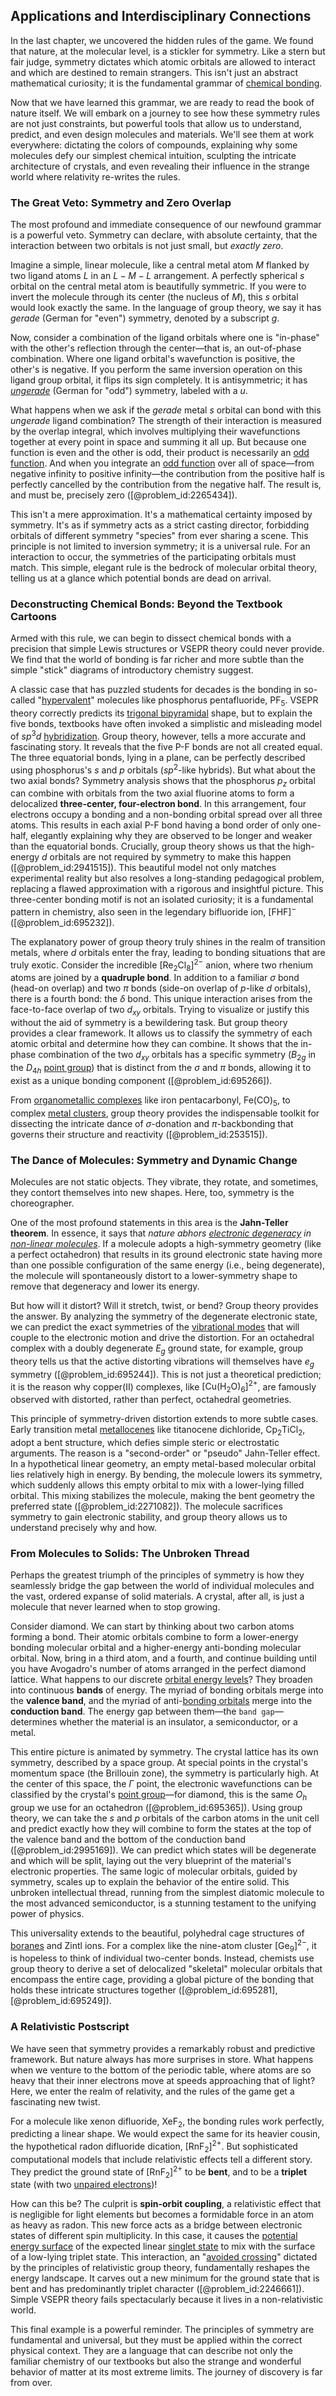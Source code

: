 ## Applications and Interdisciplinary Connections

In the last chapter, we uncovered the hidden rules of the game. We found that nature, at the molecular level, is a stickler for symmetry. Like a stern but fair judge, symmetry dictates which atomic orbitals are allowed to interact and which are destined to remain strangers. This isn't just an abstract mathematical curiosity; it is the fundamental grammar of [chemical bonding](@article_id:137722).

Now that we have learned this grammar, we are ready to read the book of nature itself. We will embark on a journey to see how these symmetry rules are not just constraints, but powerful tools that allow us to understand, predict, and even design molecules and materials. We'll see them at work everywhere: dictating the colors of compounds, explaining why some molecules defy our simplest chemical intuition, sculpting the intricate architecture of crystals, and even revealing their influence in the strange world where relativity re-writes the rules.

### The Great Veto: Symmetry and Zero Overlap

The most profound and immediate consequence of our newfound grammar is a powerful veto. Symmetry can declare, with absolute certainty, that the interaction between two orbitals is not just small, but *exactly zero*.

Imagine a simple, linear molecule, like a central metal atom $M$ flanked by two ligand atoms $L$ in an $L-M-L$ arrangement. A perfectly spherical $s$ orbital on the central metal atom is beautifully symmetric. If you were to invert the molecule through its center (the nucleus of $M$), this $s$ orbital would look exactly the same. In the language of group theory, we say it has *gerade* (German for "even") symmetry, denoted by a subscript $g$.

Now, consider a combination of the ligand orbitals where one is "in-phase" with the other's reflection through the center—that is, an out-of-phase combination. Where one ligand orbital's wavefunction is positive, the other's is negative. If you perform the same inversion operation on this ligand group orbital, it flips its sign completely. It is antisymmetric; it has *[ungerade](@article_id:147471)* (German for "odd") symmetry, labeled with a $u$.

What happens when we ask if the *gerade* metal $s$ orbital can bond with this *ungerade* ligand combination? The strength of their interaction is measured by the overlap integral, which involves multiplying their wavefunctions together at every point in space and summing it all up. But because one function is even and the other is odd, their product is necessarily an [odd function](@article_id:175446). And when you integrate an [odd function](@article_id:175446) over all of space—from negative infinity to positive infinity—the contribution from the positive half is perfectly cancelled by the contribution from the negative half. The result is, and must be, precisely zero ([@problem_id:2265434]).

This isn't a mere approximation. It's a mathematical certainty imposed by symmetry. It's as if symmetry acts as a strict casting director, forbidding orbitals of different symmetry "species" from ever sharing a scene. This principle is not limited to inversion symmetry; it is a universal rule. For an interaction to occur, the symmetries of the participating orbitals must match. This simple, elegant rule is the bedrock of molecular orbital theory, telling us at a glance which potential bonds are dead on arrival.

### Deconstructing Chemical Bonds: Beyond the Textbook Cartoons

Armed with this rule, we can begin to dissect chemical bonds with a precision that simple Lewis structures or VSEPR theory could never provide. We find that the world of bonding is far richer and more subtle than the simple "stick" diagrams of introductory chemistry suggest.

A classic case that has puzzled students for decades is the bonding in so-called "[hypervalent](@article_id:187729)" molecules like phosphorus pentafluoride, $\text{PF}_5$. VSEPR theory correctly predicts its [trigonal bipyramidal](@article_id:140722) shape, but to explain the five bonds, textbooks have often invoked a simplistic and misleading model of $sp^3d$ [hybridization](@article_id:144586). Group theory, however, tells a more accurate and fascinating story. It reveals that the five P-F bonds are not all created equal. The three equatorial bonds, lying in a plane, can be perfectly described using phosphorus's $s$ and $p$ orbitals ($sp^2$-like hybrids). But what about the two axial bonds? Symmetry analysis shows that the phosphorus $p_z$ orbital can combine with orbitals from the two axial fluorine atoms to form a delocalized **three-center, four-electron bond**. In this arrangement, four electrons occupy a bonding and a non-bonding orbital spread over all three atoms. This results in each axial P-F bond having a bond order of only one-half, elegantly explaining why they are observed to be longer and weaker than the equatorial bonds. Crucially, group theory shows us that the high-energy $d$ orbitals are not required by symmetry to make this happen ([@problem_id:2941515]). This beautiful model not only matches experimental reality but also resolves a long-standing pedagogical problem, replacing a flawed approximation with a rigorous and insightful picture. This three-center bonding motif is not an isolated curiosity; it is a fundamental pattern in chemistry, also seen in the legendary bifluoride ion, $[\text{FHF}]^-$ ([@problem_id:695232]).

The explanatory power of group theory truly shines in the realm of transition metals, where $d$ orbitals enter the fray, leading to bonding situations that are truly exotic. Consider the incredible $[\text{Re}_2\text{Cl}_8]^{2-}$ anion, where two rhenium atoms are joined by a **quadruple bond**. In addition to a familiar $\sigma$ bond (head-on overlap) and two $\pi$ bonds (side-on overlap of $p$-like $d$ orbitals), there is a fourth bond: the $\delta$ bond. This unique interaction arises from the face-to-face overlap of two $d_{xy}$ orbitals. Trying to visualize or justify this without the aid of symmetry is a bewildering task. But group theory provides a clear framework. It allows us to classify the symmetry of each atomic orbital and determine how they can combine. It shows that the in-phase combination of the two $d_{xy}$ orbitals has a specific symmetry ($B_{2g}$ in the $D_{4h}$ [point group](@article_id:144508)) that is distinct from the $\sigma$ and $\pi$ bonds, allowing it to exist as a unique bonding component ([@problem_id:695266]).

From [organometallic complexes](@article_id:151439) like iron pentacarbonyl, $\text{Fe(CO)}_5$, to complex [metal clusters](@article_id:156061), group theory provides the indispensable toolkit for dissecting the intricate dance of $\sigma$-donation and $\pi$-backbonding that governs their structure and reactivity ([@problem_id:253515]).

### The Dance of Molecules: Symmetry and Dynamic Change

Molecules are not static objects. They vibrate, they rotate, and sometimes, they contort themselves into new shapes. Here, too, symmetry is the choreographer.

One of the most profound statements in this area is the **Jahn-Teller theorem**. In essence, it says that *nature abhors [electronic degeneracy](@article_id:147490) in [non-linear molecules](@article_id:174591)*. If a molecule adopts a high-symmetry geometry (like a perfect octahedron) that results in its ground electronic state having more than one possible configuration of the same energy (i.e., being degenerate), the molecule will spontaneously distort to a lower-symmetry shape to remove that degeneracy and lower its energy.

But how will it distort? Will it stretch, twist, or bend? Group theory provides the answer. By analyzing the symmetry of the degenerate electronic state, we can predict the exact symmetries of the [vibrational modes](@article_id:137394) that will couple to the electronic motion and drive the distortion. For an octahedral complex with a doubly degenerate $E_g$ ground state, for example, group theory tells us that the active distorting vibrations will themselves have $e_g$ symmetry ([@problem_id:695244]). This is not just a theoretical prediction; it is the reason why copper(II) complexes, like $[\text{Cu(H}_2\text{O})_6]^{2+}$, are famously observed with distorted, rather than perfect, octahedral geometries.

This principle of symmetry-driven distortion extends to more subtle cases. Early transition metal [metallocenes](@article_id:148512) like titanocene dichloride, $\text{Cp}_2\text{TiCl}_2$, adopt a bent structure, which defies simple steric or electrostatic arguments. The reason is a "second-order" or "pseudo" Jahn-Teller effect. In a hypothetical linear geometry, an empty metal-based molecular orbital lies relatively high in energy. By bending, the molecule lowers its symmetry, which suddenly allows this empty orbital to mix with a lower-lying filled orbital. This mixing stabilizes the molecule, making the bent geometry the preferred state ([@problem_id:2271082]). The molecule sacrifices symmetry to gain electronic stability, and group theory allows us to understand precisely why and how.

### From Molecules to Solids: The Unbroken Thread

Perhaps the greatest triumph of the principles of symmetry is how they seamlessly bridge the gap between the world of individual molecules and the vast, ordered expanse of solid materials. A crystal, after all, is just a molecule that never learned when to stop growing.

Consider diamond. We can start by thinking about two carbon atoms forming a bond. Their atomic orbitals combine to form a lower-energy bonding molecular orbital and a higher-energy anti-bonding molecular orbital. Now, bring in a third atom, and a fourth, and continue building until you have Avogadro's number of atoms arranged in the perfect diamond lattice. What happens to our discrete [orbital energy levels](@article_id:151259)? They broaden into continuous **bands** of energy. The myriad of bonding orbitals merge into the **valence band**, and the myriad of anti-[bonding orbitals](@article_id:165458) merge into the **conduction band**. The energy gap between them—the `band gap`—determines whether the material is an insulator, a semiconductor, or a metal.

This entire picture is animated by symmetry. The crystal lattice has its own symmetry, described by a space group. At special points in the crystal's momentum space (the Brillouin zone), the symmetry is particularly high. At the center of this space, the $\Gamma$ point, the electronic wavefunctions can be classified by the crystal's [point group](@article_id:144508)—for diamond, this is the same $O_h$ group we use for an octahedron ([@problem_id:695365]). Using group theory, we can take the $s$ and $p$ orbitals of the carbon atoms in the unit cell and predict exactly how they will combine to form the states at the top of the valence band and the bottom of the conduction band ([@problem_id:2995169]). We can predict which states will be degenerate and which will be split, laying out the very blueprint of the material's electronic properties. The same logic of molecular orbitals, guided by symmetry, scales up to explain the behavior of the entire solid. This unbroken intellectual thread, running from the simplest diatomic molecule to the most advanced semiconductor, is a stunning testament to the unifying power of physics.

This universality extends to the beautiful, polyhedral cage structures of [boranes](@article_id:151001) and Zintl ions. For a complex like the nine-atom cluster $[\text{Ge}_9]^{2-}$, it is hopeless to think of individual two-center bonds. Instead, chemists use group theory to derive a set of delocalized "skeletal" molecular orbitals that encompass the entire cage, providing a global picture of the bonding that holds these intricate structures together ([@problem_id:695281], [@problem_id:695249]).

### A Relativistic Postscript

We have seen that symmetry provides a remarkably robust and predictive framework. But nature always has more surprises in store. What happens when we venture to the bottom of the periodic table, where atoms are so heavy that their inner electrons move at speeds approaching that of light? Here, we enter the realm of relativity, and the rules of the game get a fascinating new twist.

For a molecule like xenon difluoride, $\text{XeF}_2$, the bonding rules work perfectly, predicting a linear shape. We would expect the same for its heavier cousin, the hypothetical radon difluoride dication, $[\text{RnF}_2]^{2+}$. But sophisticated computational models that include relativistic effects tell a different story. They predict the ground state of $[\text{RnF}_2]^{2+}$ to be **bent**, and to be a **triplet** state (with two [unpaired electrons](@article_id:137500))!

How can this be? The culprit is **spin-orbit coupling**, a relativistic effect that is negligible for light elements but becomes a formidable force in an atom as heavy as radon. This new force acts as a bridge between electronic states of different spin multiplicity. In this case, it causes the [potential energy surface](@article_id:146947) of the expected linear [singlet state](@article_id:154234) to mix with the surface of a low-lying triplet state. This interaction, an "[avoided crossing](@article_id:143904)" dictated by the principles of relativistic group theory, fundamentally reshapes the energy landscape. It carves out a new minimum for the ground state that is bent and has predominantly triplet character ([@problem_id:2246661]). Simple VSEPR theory fails spectacularly because it lives in a non-relativistic world.

This final example is a powerful reminder. The principles of symmetry are fundamental and universal, but they must be applied within the correct physical context. They are a language that can describe not only the familiar chemistry of our textbooks but also the strange and wonderful behavior of matter at its most extreme limits. The journey of discovery is far from over.